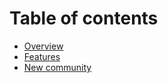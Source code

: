 # Table of contents

* [Overview](README.md)
* [Features](features.md)
* [New community](new-community.md)
